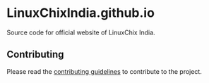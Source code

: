 # LinuxChixIndia.github.io
Source code for official website of LinuxChix India.

Contributing
-------------

Please read the [contributing guidelines](./CONTRIBUTING.md) to contribute to the project.

